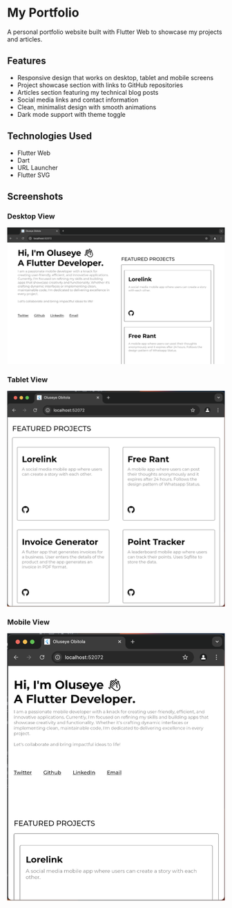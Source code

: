 # My Portfolio

A personal portfolio website built with Flutter Web to showcase my projects and articles.

## Features

- Responsive design that works on desktop, tablet and mobile screens
- Project showcase section with links to GitHub repositories
- Articles section featuring my technical blog posts
- Social media links and contact information
- Clean, minimalist design with smooth animations
- Dark mode support with theme toggle


## Technologies Used

- Flutter Web
- Dart
- URL Launcher
- Flutter SVG

## Screenshots

### Desktop View

![Desktop View](assets/screenshots/screnshot_desktop.png)

### Tablet View

![Tablet View](assets/screenshots/screenshot_tab.png)

### Mobile View

![Mobile View](assets/screenshots/screenshot_mobile.png)

